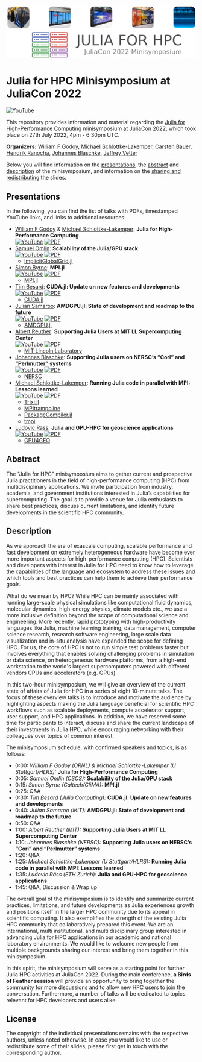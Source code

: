 <p align="center">
  <img src="assets/Julia_for_HPC-minisymposium-juliacon22.png" alt="Julia for HPC JuliaCon22" width="600" />
</p>

# Julia for HPC Minisymposium at JuliaCon 2022

[![YouTube](https://img.shields.io/youtube/views/fog1x9rs71Q?style=social)](https://www.youtube.com/watch?v=fog1x9rs71Q)

This repository provides information and material regarding the [Julia for High-Performance Computing](https://live.juliacon.org/talk/LUWYRJ) minisymposium at [JuliaCon 2022](https://juliacon.org/2022/), which took place on 27th July 2022, 4pm - 6:30pm UTC.

**Organizers:** [William F Godoy](https://github.com/williamfgc), [Michael Schlottke-Lakemper](https://github.com/sloede), [Carsten Bauer](https://github.com/carstenbauer), [Hendrik Ranocha](https://github.com/ranocha), [Johannes Blaschke](https://github.com/jblaschke), [Jeffrey Vetter](https://www.ornl.gov/staff-profile/jeffrey-s-vetter)

Below you will find information on the [presentations](#presentations), the [abstract](#abstract) and [description](#description) of the minisymposium, and information on the [sharing and redistributing](#license) the slides.

## Presentations
In the following, you can find the list of talks with PDFs, timestamped YouTube links, and links to additional resources:
* [William F Godoy](https://github.com/williamfgc) & [Michael Schlottke-Lakemper](https://github.com/sloede): **Julia for High-Performance Computing**<br>
  [![YouTube](https://shields.io/badge/-YouTube-red)](https://youtu.be/fog1x9rs71Q?t=80)
  [![PDF](https://shields.io/badge/-PDF-blue)](presentations/William_F_Godoy-Julia_for_High-Performance_Computing.pdf)
* [Samuel Omlin](https://github.com/omlins): **Scalability of the Julia/GPU stack**<br>
  [![YouTube](https://shields.io/badge/-YouTube-red)](https://youtu.be/fog1x9rs71Q?t=407)
  [![PDF](https://shields.io/badge/-PDF-blue)](presentations/Samuel_Omlin-Scalability_of_the_Julia_GPU_stack.pdf)
  * [ImplicitGlobalGrid.jl](https://github.com/eth-cscs/ImplicitGlobalGrid.jl)
* [Simon Byrne](https://github.com/simonbyrne): **MPI.jl**<br>
  [![YouTube](https://shields.io/badge/-YouTube-red)](https://youtu.be/fog1x9rs71Q?t=959)
  [![PDF](https://shields.io/badge/-PDF-blue)](presentations/Simon_Byrne-MPI.jl.pdf)
  * [MPI.jl](https://github.com/JuliaParallel/MPI.jl)
* [Tim Besard](https://github.com/maleadt): **CUDA.jl: Update on new features and developments**<br>
  [![YouTube](https://shields.io/badge/-YouTube-red)](https://youtu.be/fog1x9rs71Q?t=1967)
  [![PDF](https://shields.io/badge/-PDF-blue)](presentations/Tim_Besard-CUDA.jl-Update_on_new_features_and_developments.pdf)
  * [CUDA.jl](https://github.com/JuliaGPU/CUDA.jl)
* [Julian Samaroo](https://github.com/jpsamaroo): **AMDGPU.jl: State of development and roadmap to the future**<br>
  [![YouTube](https://shields.io/badge/-YouTube-red)](https://youtu.be/fog1x9rs71Q?t=2568)
  [![PDF](https://shields.io/badge/-PDF-blue)](presentations/Julian_Samaroo-AMDGPU.jl.pdf)
  * [AMDGPU.jl](https://github.com/JuliaGPU/AMDGPU.jl)
* [Albert Reuther](https://github.com/areuther): **Supporting Julia Users at MIT LL Supercomputing Center**<br>
  [![YouTube](https://shields.io/badge/-YouTube-red)](https://youtu.be/fog1x9rs71Q?t=3600)
  [![PDF](https://shields.io/badge/-PDF-blue)](presentations/Albert_Reuther-Supporting_Julia_Users_at_MIT_LL_Supercomputing_Center.pdf)
  * [MIT Lincoln Laboratory](https://www.ll.mit.edu/)
* [Johannes Blaschke](https://github.com/jblaschke): **Supporting Julia users on NERSC’s “Cori” and “Perlmutter” systems**<br>
  [![YouTube](https://shields.io/badge/-YouTube-red)](https://youtu.be/fog1x9rs71Q?t=4178)
  [![PDF](https://shields.io/badge/-PDF-blue)](presentations/Johannes_Blaschke-Supporting_Julia_users_on_NERSCs_Cori_and_Perlmutter_systems.pdf)
  * [NERSC](https://www.nersc.gov/)
* [Michael Schlottke-Lakemper](https://github.com/sloede): **Running Julia code in parallel with MPI: Lessons learned**<br>
  [![YouTube](https://shields.io/badge/-YouTube-red)](https://youtu.be/fog1x9rs71Q?t=5172)
  [![PDF](https://shields.io/badge/-PDF-blue)](presentations/Michael_Schlottke-Lakemper-Running_Julia_code_in_parallel_with_MPI_Lessons_learned.pdf)
  * [Trixi.jl](https://github.com/trixi-framework/Trixi.jl)
  * [MPItrampoline](https://github.com/eschnett/MPItrampoline)
  * [PackageCompiler.jl](https://github.com/JuliaLang/PackageCompiler.jl)
  * [tmpi](https://github.com/Azrael3000/tmpi)
* [Ludovic Räss](https://github.com/luraess): **Julia and GPU-HPC for geoscience applications**<br>
  [![YouTube](https://shields.io/badge/-YouTube-red)](https://youtu.be/fog1x9rs71Q?t=5926)
  [![PDF](https://shields.io/badge/-PDF-blue)](presentations/Ludovic_Raess-Julia_and_GPU-HPC_for_geoscience_applications.pdf)
  * [GPU4GEO](https://ptsolvers.github.io/GPU4GEO/)

## Abstract
The "Julia for HPC" minisymposium aims to gather current and prospective Julia practitioners in the field of high-performance computing (HPC) from multidisciplinary applications. We invite participation from industry, academia, and government institutions interested in Julia’s capabilities for supercomputing. The goal is to provide a venue for Julia enthusiasts to share best practices, discuss current limitations, and identify future developments in the scientific HPC community.

## Description
As we approach the era of exascale computing, scalable performance and fast development on extremely heterogeneous hardware have become ever more important aspects for high-performance computing (HPC). Scientists and developers with interest in Julia for HPC need to know how to leverage the capabilities of the  language and ecosystem to address these issues and which tools and best practices can help them to achieve their performance goals.

What do we mean by HPC? While HPC can be mainly associated with running large-scale physical simulations like computational fluid dynamics, molecular dynamics, high-energy physics, climate models etc., we use a more inclusive definition beyond the scope of computational science and engineering. More recently, rapid prototyping with high-productivity languages like Julia, machine learning training, data management, computer science research, research software engineering, large scale data visualization and in-situ analysis have expanded the scope for defining HPC. For us, the core of HPC is not to run simple test problems faster but involves everything that enables solving challenging problems in simulation or data science, on heterogeneous hardware platforms, from a high-end workstation to the world's largest supercomputers powered with different vendors CPUs and accelerators (e.g. GPUs).

In this two-hour minisymposium, we will give an overview of the current state of affairs of Julia for HPC in a series of eight 10-minute talks. The focus of these overview talks is to introduce and motivate the audience by highlighting aspects making the Julia language beneficial for scientific HPC workflows such as scalable deployments, compute accelerator support, user support, and HPC applications. In addition, we have reserved some time for participants to interact, discuss and share the current landscape of their investments in Julia HPC, while encouraging networking with their colleagues over topics of common interest.

The minisymposium schedule, with confirmed speakers and topics, is as follows:

* 0:00: *William F Godoy (ORNL) & Michael Schlottke-Lakemper (U Stuttgart/HLRS):* **Julia for High-Performance Computing**
* 0:05: *Samuel Omlin (CSCS):* **Scalability of the Julia/GPU stack**
* 0:15: *Simon Byrne (Caltech/CliMA):* **MPI.jl**
* 0:25: Q&A
* 0:30: *Tim Besard (Julia Computing):* **CUDA.jl: Update on new features and developments**
* 0:40: *Julian Samaroo (MIT):* **AMDGPU.jl: State of development and roadmap to the future**
* 0:50: Q&A
* 1:00: *Albert Reuther (MIT):* **Supporting Julia Users at MIT LL Supercomputing Center**
* 1:10: *Johannes Blaschke (NERSC):* **Supporting Julia users on NERSC’s “Cori” and “Perlmutter” systems**
* 1:20: Q&A
* 1:25: *Michael Schlottke-Lakemper (U Stuttgart/HLRS):* **Running Julia code in parallel with MPI: Lessons learned**
* 1:35: *Ludovic Räss (ETH Zurich):* **Julia and GPU-HPC for geoscience applications**
* 1:45: Q&A, Discussion & Wrap up

The overall goal of the minisymposium is to identify and summarize current practices, limitations, and future developments as Julia experiences growth and positions itself in the larger HPC community due to its appeal in scientific computing. It also exemplifies the strength of the existing Julia HPC community that collaboratively prepared this event. We are an international, multi institutional, and multi disciplinary group interested in advancing Julia for HPC applications in our academic and national laboratory environments. We would like to welcome new people from multiple backgrounds sharing our interest and bring them together in this minisymposium.

In this spirit, the minisymposium will serve as a starting point for further Julia HPC activities at JuliaCon 2022. During the main conference, **a Birds of Feather session** will provide an opportunity to bring together the community for more discussions and to allow new HPC users to join the conversation. Furthermore, a number of talks will be dedicated to topics relevant for HPC developers and users alike.

## License
The copyright of the individual presentations remains with the respective authors, unless noted otherwise. In case you would like to use or redistribute some of their slides, please first get in touch with the corresponding author.

